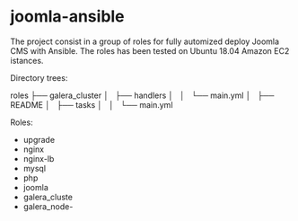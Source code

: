 # joomla-ansible

The project consist in a group of roles for fully automized deploy Joomla CMS with Ansible. The roles has been tested on Ubuntu 18.04 Amazon EC2 istances.

Directory trees:

roles
    ├── galera_cluster
    │   ├── handlers
    │   │   └── main.yml
    │   ├── README
    │   ├── tasks
    │   │   └── main.yml




Roles:
- upgrade
- nginx
- nginx-lb
- mysql
- php
- joomla
- galera_cluste
- galera_node-



